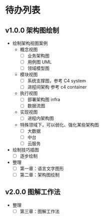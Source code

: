 # 待办列表

## v1.0.0 架构图绘制

- 绘制架构视图案例
  - 概念视图
    - [ ] 业务架构图
    - [ ] 用例图 UML
    - [ ] 领域模型图
  - 模块视图
    - [ ] 系统支撑图，参考 C4 system
    - [ ] 进程间架构 参考 c4 container
  - 执行视图
    - [ ] 部署架构图 infra
    - [ ] 数据流图
  - 实现视图
    - [ ] 进程内架构图
  - 特殊领域下，可以弱化、强化某些架构图
    - [ ] 大数据
    - [ ] 中台
    - [ ] 云服务

- 绘制技巧插图
  - [ ] 逐步绘制

- 整理
  - [ ] 第一章：语言文字图形
  - [ ] 第二章：架构图绘制

## v2.0.0 图解工作法

- 整理
  - [ ] 第三章：图解工作法
